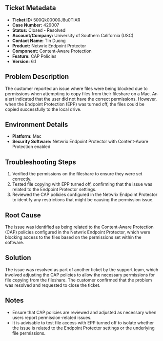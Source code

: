 ## Ticket Metadata
- **Ticket ID:** 500Qk00000J8u0TIAR
- **Case Number:** 429007
- **Status:** Closed - Resolved
- **Account/Company:** University of Southern California (USC)
- **Contact Name:** Tin Duong
- **Product:** Netwrix Endpoint Protector
- **Component:** Content-Aware Protection
- **Feature:** CAP Policies
- **Version:** 6.1

## Problem Description
The customer reported an issue where files were being blocked due to permissions when attempting to copy files from their fileshare on a Mac. An alert indicated that the user did not have the correct permissions. However, when the Endpoint Protection (EPP) was turned off, the files could be copied successfully to the local drive.

## Environment Details
- **Platform:** Mac
- **Security Software:** Netwrix Endpoint Protector with Content-Aware Protection enabled

## Troubleshooting Steps
1. Verified the permissions on the fileshare to ensure they were set correctly.
2. Tested file copying with EPP turned off, confirming that the issue was related to the Endpoint Protector settings.
3. Reviewed the CAP policies configured in the Netwrix Endpoint Protector to identify any restrictions that might be causing the permission issue.

## Root Cause
The issue was identified as being related to the Content-Aware Protection (CAP) policies configured in the Netwrix Endpoint Protector, which were blocking access to the files based on the permissions set within the software.

## Solution
The issue was resolved as part of another ticket by the support team, which involved adjusting the CAP policies to allow the necessary permissions for file copying from the fileshare. The customer confirmed that the problem was resolved and requested to close the ticket.

## Notes
- Ensure that CAP policies are reviewed and adjusted as necessary when users report permission-related issues.
- It is advisable to test file access with EPP turned off to isolate whether the issue is related to the Endpoint Protector settings or the underlying file permissions.